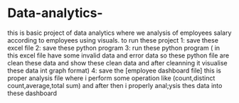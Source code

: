 # Data-analytics-
this is basic project of data analytics where we analysis of employees salary according to employees using visuals.
to run these project
1: save these excel file
2: save these python program
3: run these python program ( in this excel file have some invalid data and error data so these python file are clean these data and show these clean data and after cleanning it visualise these data int graph format)
4: save the [employee dashboard file] this is proper analysis file where i perform some operation like (count,distinct count,average,total sum) and after then i properly anal;ysis thes data into these dashboard

